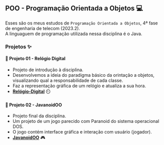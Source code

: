 ## POO - Programação Orientada a Objetos 💻
Esses são os meus estudos de `Programação Orientada a Objetos`, 4ª fase de engenharia de telecom (2023.2).
<br> A linguaguem de programação utilizada nessa disciplina é o Java. 

### Projetos ✨
#### 🌟 Projeto 01 - Relógio Digital 
- Projeto de introdução à disciplina.
- Desenvolvemos a ideia do paradigma básico da orintação a objetos, visualizando qual a responsabilidade de cada classe.
- Faz a representação gráfica de um relógio e atualiza a sua hora.
- [**Relógio-Digital**](https://github.com/luizakuze/Relógio-Digital) ⏲️
#### 🌟 Projeto 02 - JavanoidOO
- Projeto final da disciplina.
- Um projeto de um jogo parecido com Paranoid do sistema operacional DOS.
- O jogo contém interface gráfica e interação com usuário (jogador).
- [**JavanoidOO**](https://github.com/luizakuze/JavanoidOO) 🎮
